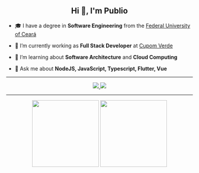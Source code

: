 <h2 align="center">
  Hi 👋, I'm Publio
</h2>

- 🎓 I have a degree in **Software Engineering** from the [Federal University of Ceará](https://www.ufc.br)

- 🔭 I’m currently working as **Full Stack Developer** at [Cupom Verde](https://cupomverde.com.br)

- 🎯 I’m learning about **Software Architecture** and **Cloud Computing**

- 💬 Ask me about **NodeJS, JavaScript, Typescript, Flutter, Vue**

<hr />

<div align="center">
  <a href="mailto:publio.blenilio@gmail.com" target="_blank">
    <img src="https://img.shields.io/badge/-Gmail-%23333?style=for-the-badge&logo=gmail&logoColor=white">
  </a>
  <a href="https://www.linkedin.com/in/publio-blenilio-b97a2b130" target="_blank">
    <img src="https://img.shields.io/badge/-LinkedIn-%230077B5?style=for-the-badge&logo=linkedin&logoColor=white">
  </a>
</div>

<hr />

<div align="center">
  <img height="180em" src="https://github-readme-stats.vercel.app/api?username=publiosilva&show_icons=true&theme=gotham" />
  <img height="180em" src="https://github-readme-stats.vercel.app/api/top-langs/?username=publiosilva&layout=compact&langs_count=7&theme=gotham" />
</div>

